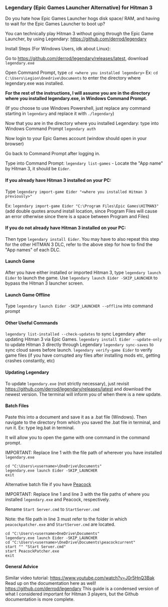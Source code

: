### Legendary (Epic Games Launcher Alternative) for Hitman 3
Do you hate how Epic Games Launcher hogs disk space/ RAM, and having to wait for the Epic Games Launcher to boot up?

You can technically play Hitman 3 without going through the Epic Game Launcher, by using Legendary: https://github.com/derrod/legendary

Install Steps (For Windows Users, idk about Linux):

Go to https://github.com/derrod/legendary/releases/latest, download ```legendary.exe```

Open Command Prompt, type ```cd <where you installed legendary>``` Ex: ```cd C:\Users\Legion\Onedrive\Documents``` to enter the directory where legendary.exe was installed.

**For the rest of the instructions, I will assume you are in the directory where you installed legendary.exe, in Windows Command Prompt.**

(If you choose to use Windows Powershell, just replace any command starting in `legendary` and replace it with `./legendary`)

Now that you are in the directory where you installed Legendary: type into Windows Command Prompt ```legendary auth```

Now login to your Epic Games account (window should open in your browser)

Go back to Command Prompt after logging in.

Type into Command Prompt: ```legendary list-games``` - Locate the "App name" by Hitman 3, it should be ```Eider```.

#### If you already have Hitman 3 installed on your PC:
Type ```legendary import-game Eider "<where you installed Hitman 3 previously>"```

Ex: ```legendary import-game Eider "C:\Program Files\Epic Games\HITMAN3"``` (add double quotes around install location, since Program Files will cause an error otherwise since there is a space between Program and Files)

#### If you do not already have Hitman 3 installed on your PC:
Then type ```legendary install Eider```. You may have to also repeat this step for the other HITMAN 3 DLC, refer to the above step for how to find the "App names" of each DLC.

#### Launch Game
After you have either installed or imported Hitman 3, type ```legendary launch Eider``` to launch the game. 
Use ```legendary launch Eider -SKIP_LAUNCHER``` to bypass the Hitman 3 launcher screen. 

#### Launch Game Offline
Type ```legendary launch Eider -SKIP_LAUNCHER --offline``` into command prompt

#### Other Useful Commands
```legendary list-installed --check-updates``` to sync Legendary after updating Hitman 3 via Epic Games.
```legendary install Eider --update-only``` to update Hitman 3 directly through Legendary
```legendary sync-saves``` to sync cloud saves before launch.
```legendary verify-game Eider``` to verify game files (if you have corrupted any files after installing mods etc, getting crashes constantly, etc)

#### Updating Legendary
To update `legendary.exe` (not strictly necessary), just revisit https://github.com/derrod/legendary/releases/latest and download the newest version. The terminal will inform you of when there is a new update.

#### Batch Files

Paste this into a document and save it as a .bat file (Windows).
Then navigate to the directory from which you saved the .bat file in terminal, and run it. 
Ex: type leg.bat in terminal.

It will allow you to open the game with one command in the command prompt.

IMPORTANT: Replace line 1 with the file path of wherever you have installed `legendary.exe`

```
cd "C:\Users\<username>\OneDrive\Documents"
legendary.exe launch Eider -SKIP_LAUNCHER
exit
```

Alternative batch file if you have [Peacock](https://thepeacockproject.org/wiki/intel/) 

IMPORTANT: Replace line 1 and line 3 with the file paths of where you installed `legendary.exe` and Peacock, respectively.

Rename `Start Server.cmd` to `StartServer.cmd`

Note: the file path in line 3 must refer to the folder in which `peacockpatcher.exe` and `StartServer.cmd` are located.

```
cd "C:\Users\<username>OneDrive\Documents"
legendary.exe launch Eider -SKIP_LAUNCHER
cd "C:\Users\<username>\OneDrive\Documents\peacockcurrent"
start "" "Start Server.cmd"
start PeacockPatcher.exe
exit
```

#### General Advice
Similar video tutorial: https://www.youtube.com/watch?v=J0r5HnQ3Bak
Read up on the documentation here as well! https://github.com/derrod/legendary
This guide is a condensed version of what I considered important for Hitman 3 players, but the Github documentation is more complete.
